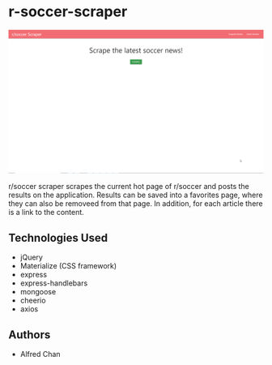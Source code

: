 # r-soccer-scraper

![GIF of the site](public/site.gif "GIF of the website")

r/soccer scraper scrapes the current hot page of r/soccer and posts the results on the application. Results can be saved into a favorites page, where they can also be removeed from that page. In addition, for each article there is a link to the content. 

## Technologies Used
* jQuery
* Materialize (CSS framework)
* express
* express-handlebars
* mongoose
* cheerio
* axios

## Authors
* Alfred Chan